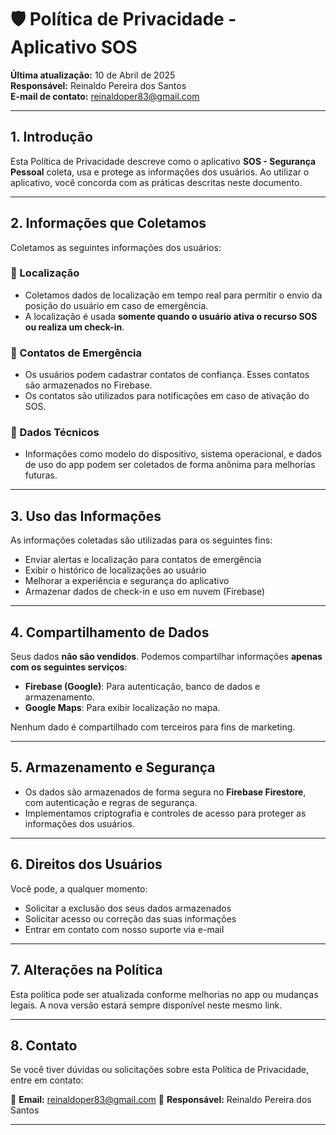 # 🛡️ Política de Privacidade - Aplicativo SOS

**Última atualização:** 10 de Abril de 2025  
**Responsável:** Reinaldo Pereira dos Santos  
**E-mail de contato:** reinaldoper83@gmail.com 

---

## 1. Introdução

Esta Política de Privacidade descreve como o aplicativo **SOS - Segurança Pessoal** coleta, usa e protege as informações dos usuários. Ao utilizar o aplicativo, você concorda com as práticas descritas neste documento.

---

## 2. Informações que Coletamos

Coletamos as seguintes informações dos usuários:

### 📍 Localização
- Coletamos dados de localização em tempo real para permitir o envio da posição do usuário em caso de emergência.
- A localização é usada **somente quando o usuário ativa o recurso SOS ou realiza um check-in**.

### 👥 Contatos de Emergência
- Os usuários podem cadastrar contatos de confiança. Esses contatos são armazenados no Firebase.
- Os contatos são utilizados para notificações em caso de ativação do SOS.

### 📱 Dados Técnicos
- Informações como modelo do dispositivo, sistema operacional, e dados de uso do app podem ser coletados de forma anônima para melhorias futuras.

---

## 3. Uso das Informações

As informações coletadas são utilizadas para os seguintes fins:

- Enviar alertas e localização para contatos de emergência
- Exibir o histórico de localizações ao usuário
- Melhorar a experiência e segurança do aplicativo
- Armazenar dados de check-in e uso em nuvem (Firebase)

---

## 4. Compartilhamento de Dados

Seus dados **não são vendidos**. Podemos compartilhar informações **apenas com os seguintes serviços**:

- **Firebase (Google)**: Para autenticação, banco de dados e armazenamento.
- **Google Maps**: Para exibir localização no mapa.

Nenhum dado é compartilhado com terceiros para fins de marketing.

---

## 5. Armazenamento e Segurança

- Os dados são armazenados de forma segura no **Firebase Firestore**, com autenticação e regras de segurança.
- Implementamos criptografia e controles de acesso para proteger as informações dos usuários.

---

## 6. Direitos dos Usuários

Você pode, a qualquer momento:

- Solicitar a exclusão dos seus dados armazenados
- Solicitar acesso ou correção das suas informações
- Entrar em contato com nosso suporte via e-mail

---

## 7. Alterações na Política

Esta política pode ser atualizada conforme melhorias no app ou mudanças legais. A nova versão estará sempre disponível neste mesmo link.

---

## 8. Contato

Se você tiver dúvidas ou solicitações sobre esta Política de Privacidade, entre em contato:

📧 **Email:** reinaldoper83@gmail.com 
👤 **Responsável:** Reinaldo Pereira dos Santos

---

